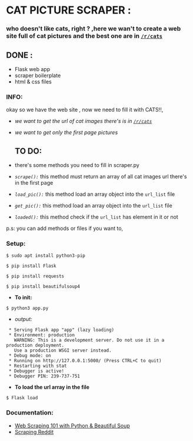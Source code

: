 # CAT PICTURE SCRAPER :
### who doesn't like cats, right ? ,here we wan't to create a web site full of cat pictures and the best one are in [`/r/cats`](https://old.reddit.com/r/cats/ "Cats Subreddit.")

## **DONE** :
+ Flask web app
+ scraper boilerplate
+ html & css files
### **INFO:**
 okay so we have the web site , now we need to fill it with CATS!!,
+ *we want to get the url of cat images there's is in [`/r/cats`](https://old.reddit.com/r/cats/ "Cats Subreddit.")*
+ *we want to get only the first page pictures*


  ## **TO DO:**
 + there's some methods you need to fill in scraper.py
 + *`scrape():`* this method must return an array of all cat images url there's in the first page
 + *`load_pic():`* this method load an array object into the `url_list` file
 + *`get_pic():`* this method load an array object into the `url_list` file
 + *`loaded():`* this method check if the `url_list` has element in it or not

p.s: you can add methods or files if you want to,

### **Setup:**
```
$ sudo apt install python3-pip
```
```
$ pip install Flask
```
```
$ pip install requests
```
```
$ pip install beautifulsoup4
```
+ **To init:**
```
$ python3 app.py
``` 
+ *output:*
```
 * Serving Flask app "app" (lazy loading)
 * Environment: production
   WARNING: This is a development server. Do not use it in a production deployment.
   Use a production WSGI server instead.
 * Debug mode: on
 * Running on http://127.0.0.1:5000/ (Press CTRL+C to quit)
 * Restarting with stat
 * Debugger is active!
 * Debugger PIN: 239-737-751
```
+ **To load the url array in the file** 
```
$ Flask load
```
### **Documentation:**
+ [Web Scraping 101 with Python & Beautiful Soup](https://codeburst.io/web-scraping-101-with-python-beautiful-soup-bb617be1f486 "codeburst")
+ [Scraping Reddit](https://www.datacamp.com/community/tutorials/scraping-reddit-python-scrapy "DataCamp")

